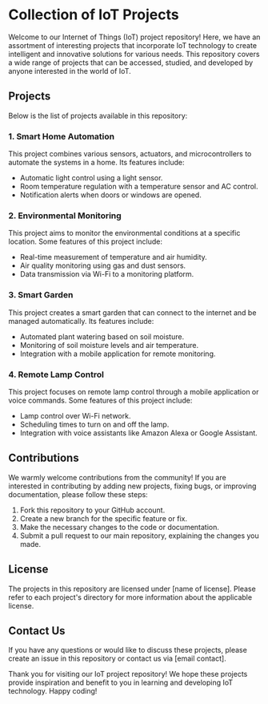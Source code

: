 # Collection of IoT Projects

Welcome to our Internet of Things (IoT) project repository! Here, we have an assortment of interesting projects that incorporate IoT technology to create intelligent and innovative solutions for various needs. This repository covers a wide range of projects that can be accessed, studied, and developed by anyone interested in the world of IoT.

## Projects

Below is the list of projects available in this repository:

### 1. Smart Home Automation
This project combines various sensors, actuators, and microcontrollers to automate the systems in a home. Its features include:
- Automatic light control using a light sensor.
- Room temperature regulation with a temperature sensor and AC control.
- Notification alerts when doors or windows are opened.

### 2. Environmental Monitoring
This project aims to monitor the environmental conditions at a specific location. Some features of this project include:
- Real-time measurement of temperature and air humidity.
- Air quality monitoring using gas and dust sensors.
- Data transmission via Wi-Fi to a monitoring platform.

### 3. Smart Garden
This project creates a smart garden that can connect to the internet and be managed automatically. Its features include:
- Automated plant watering based on soil moisture.
- Monitoring of soil moisture levels and air temperature.
- Integration with a mobile application for remote monitoring.

### 4. Remote Lamp Control
This project focuses on remote lamp control through a mobile application or voice commands. Some features of this project include:
- Lamp control over Wi-Fi network.
- Scheduling times to turn on and off the lamp.
- Integration with voice assistants like Amazon Alexa or Google Assistant.

## Contributions

We warmly welcome contributions from the community! If you are interested in contributing by adding new projects, fixing bugs, or improving documentation, please follow these steps:

1. Fork this repository to your GitHub account.
2. Create a new branch for the specific feature or fix.
3. Make the necessary changes to the code or documentation.
4. Submit a pull request to our main repository, explaining the changes you made.

## License

The projects in this repository are licensed under [name of license]. Please refer to each project's directory for more information about the applicable license.

## Contact Us

If you have any questions or would like to discuss these projects, please create an issue in this repository or contact us via [email contact].

Thank you for visiting our IoT project repository! We hope these projects provide inspiration and benefit to you in learning and developing IoT technology. Happy coding!
